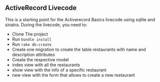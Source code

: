 ## ActiveRecord Livecode

This is a starting point for the Activerecord Basics livecode using sqlite and sinatra. During the livecode, you need to:

- Clone The project
- Run `bundle install`
- Run `rake db:create`
- Create one migration to create the table restaurants with name and description attributes
- Create the respective model
- index view with all the restaurants
- show view with the info of a specific restaurant
- new view with the form that allows to create a new restaurant

